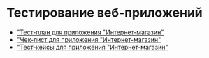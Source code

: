 # Тестирование веб-приложений

- ["Тест-план для приложения "Интернет-магазин"](https://docs.google.com/spreadsheets/d/1gPuIa5dicTPDc_E3NXSAKnIzqcvGZgZxlzdlnjHiPJM/edit?usp=sharing)
- ["Чек-лист для приложения "Интернет-магазин"](https://docs.google.com/spreadsheets/d/1cvYoXGlL7oIZ0cuk_lr1fctD4FMtpTd0DKWX5GLSDaM/edit?usp=sharing)
- ["Тест-кейсы для приложения "Интернет-магазин"](https://github.com/kris-svii/WEB/blob/main/G101-2025-09-28.pdf)
